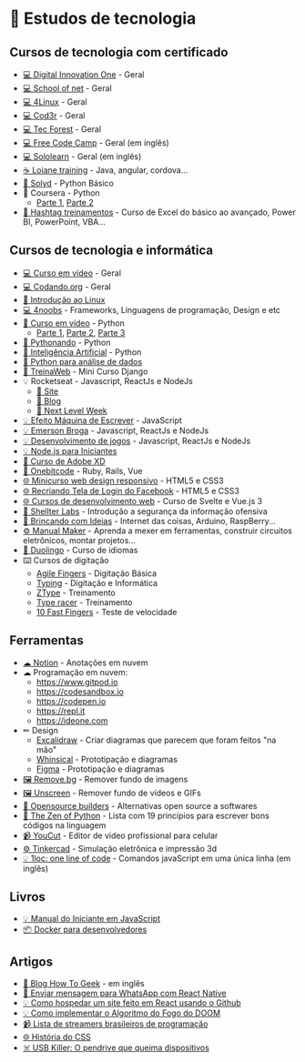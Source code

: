 # 📜 Estudos de tecnologia

## Cursos de tecnologia com certificado
- [💻 Digital Innovation One](https://digitalinnovation.one) - Geral
- [💻 School of net](https://www.schoolofnet.com/cursos/gratuitos) - Geral
- [💻 4Linux](https://4linux.com.br/cursos-gratis) - Geral
- [💻 Cod3r](https://www.cod3r.com.br/collections?category=cursos-gratuitos) - Geral
- [💻 Tec Forest](https://www.tecforest.com.br/category/cursos/) - Geral
- [💻 Free Code Camp](https://www.freecodecamp.org/learn) - Geral (em inglês)
- [💻 Sololearn](https://www.sololearn.com) - Geral (em inglês)
- [☕ Loiane training](https://loiane.training) - Java, angular, cordova...
- [🐍 Solyd](https://solyd.com.br/treinamentos/python-basico) - Python Básico
- 🐍 Coursera - Python
  - [Parte 1](https://www.coursera.org/learn/ciencia-computacao-python-conceitos), [Parte 2](https://www.coursera.org/learn/ciencia-computacao-python-conceitos-2)
- [🐸 Hashtag treinamentos](https://www.hashtagtreinamentos.com/) - Curso de Excel do básico ao avançado, Power BI, PowerPoint, VBA...

## Cursos de tecnologia e informática
- [💻 Curso em vídeo](https://www.youtube.com/user/cursosemvideo) - Geral
- [💻 Codando.org](https://codando.org/material-gratuito/) - Geral
- [🐧 Introdução ao Linux](http://884a37b.contato.site/captura-introducao-1?fbclid=IwAR1Z2FBbXsSt0eKmA9Kho3_A7fzBbJm7WaE3qTCHkHIFLVTULBV19fC5q0c)
- [💻 4noobs](https://github.com/he4rt/4noobs) - Frameworks, Linguagens de programação, Design e etc
- [🐍 Curso em vídeo](https://www.youtube.com/user/cursosemvideo) - Python
  - [Parte 1](https://www.youtube.com/playlist?list=PLHz_AreHm4dlKP6QQCekuIPky1CiwmdI6), [Parte 2](https://www.youtube.com/playlist?list=PLHz_AreHm4dk_nZHmxxf_J0WRAqy5Czye), [Parte 3](https://www.youtube.com/playlist?list=PLHz_AreHm4dksnH2jVTIVNviIMBVYyFnH)
- [🐍 Pythonando](https://www.youtube.com/channel/UCDqfUwybgEA9Hg3P32G4Uaw/videos) - Python
- [🐍 Inteligência Artificial](https://www.youtube.com/playlist?list=PLMdYygf53DP7YZiFUtGTWJJlvynRyrna-) - Python 
- [🐍 Python para análise de dados](https://www.youtube.com/watch?v=5kepfx0RquY&fbclid=IwAR199AhtXfr6z229mO-RwtO8pmRrywO9tN3wfLXd-zSJhrMef31lzWo3IN8)
- [🐍 TreinaWeb](https://lp.treinaweb.com.br/python?fbclid=IwAR0h-VEvT7OZCHywGjk_Gb9TdJWy4RvRoylIhQZd8gyrhjKTE1Bz1AnQJQI#receber) - Mini Curso Django
- 💡 Rocketseat - Javascript, ReactJs e NodeJs
  - [💜 Site](https://rocketseat.com.br)
  - [📝 Blog](https://blog.rocketseat.com.br)
  - [🚀 Next Level Week](https://nextlevelweek.com)
- [💡 Efeito Máquina de Escrever](https://www.youtube.com/watch?v=zx2axQoY_YM&fbclid=IwAR2R2rdroPX8ZPFT4eidxtba3x-sInfKiyr_4WHovB1ft4AS1vjC6PyMgZE) - JavaScript
- [💡 Emerson Broga](https://www.youtube.com/channel/UC29n3f6JhwqtD-kCJi_BwoA) - Javascript, ReactJs e NodeJs
- [💡 Desenvolvimento de jogos](https://www.youtube.com/playlist?list=PLMdYygf53DP5SVQQrkKCVWDS0TwYLVitL) - Javascript, ReactJs e NodeJs 
- [💡 Node.js para Iniciantes](https://treinamento.nodebr.org)
- [🎨 Curso de Adobe XD](https://www.youtube.com/playlist?list=PL9rc_FjKlX3-K25DZVcNlsVDItg9OlZiW)
- [💎 Onebitcode](https://onebitcode.com/cursos) - Ruby, Rails, Vue
- [🌐 Minicurso web design responsivo](https://www.youtube.com/playlist?list=PLZTjHbp2Y782r6cqjm5JU91_sgPxM19k-) - HTML5 e CSS3
- [🌐 Recriando Tela de Login do Facebook](https://bugnocod.wordpress.com/recriando-tela-login-facebook/?fbclid=IwAR1n_ivx935GS9vAadbqkDWYB8K_F6i7uq2xQaMBEpoyzvVS3RTUCqpw7BI) - HTML5 e CSS3
- [🌐 Cursos de desenvolvimento web](https://classes.vedovelli.com.br/courses) - Curso de Svelte e Vue.js 3
- [🔐 Shellter Labs](https://shellterlabs.com/pt) - Introdução a segurança da informação ofensiva
- [🔩 Brincando com Ideias](https://www.youtube.com/channel/UCcGk83PAQ5aGR7IVlD_cBaw) - Internet das coisas, Arduino, RaspBerry...
- [⚙ Manual Maker](https://www.youtube.com/playlist?list=PLYjrJH3e_wDNLUTN32WittrpBxeleEqNpv) - Aprenda a mexer em ferramentas, construir circuitos eletrônicos, montar projetos...
- [💬 Duolingo](https://pt.duolingo.com) - Curso de idiomas
- ⌨️ Cursos de digitação
  - [Agile Fingers](https://agilefingers.com/pt) - Digitação Básica
  - [Typing](https://www.typing.com/br) - Digitação e Informática
  - [ZType](https://zty.pe/) - Treinamento
  - [Type racer](https://play.typeracer.com/) - Treinamento
  - [10 Fast Fingers](https://10fastfingers.com/typing-test/portuguese) - Teste de velocidade

## Ferramentas
- [☁ Notion](https://www.notion.so) - Anotações em nuvem
- ☁ Programação em nuvem:
  - https://www.gitpod.io
  - https://codesandbox.io
  - https://codepen.io
  - https://repl.it
  - https://ideone.com
- ✏ Design
  - [Excalidraw](https://excalidraw.com) - Criar diagramas que parecem que foram feitos "na mão"
  - [Whinsical](https://whimsical.com) - Prototipação e diagramas
  - [Figma](https://www.figma.com) - Prototipação e diagramas
- [🖼 Remove.bg](https://www.remove.bg) - Remover fundo de imagens
- [🖼 Unscreen](https://www.unscreen.com/) - Remover fundo de vídeos e GIFs
- [👥 Opensource builders](https://opensource.builders/) - Alternativas open source a softwares
- [🐍 The Zen of Python](https://pythonacademy.com.br/zen-of-python) - Lista com 19 princípios para escrever bons códigos na linguagem
- [📹 YouCut](https://play.google.com/store/apps/details?id=com.camerasideas.trimmer) - Editor de video profissional para celular
- [⚙ Tinkercad](https://www.tinkercad.com) - Simulação eletrônica e impressão 3d
- [💡 1loc: one line of code](https://1loc.dev/) - Comandos javaScript em uma única linha (em inglês)


## Livros
- [💡 Manual do Iniciante em JavaScript](https://github.com/ChristySchott/Manual-Iniciante-JavaScript/blob/master/Livro.md)
- [📦 Docker para desenvolvedores](https://leanpub.com/dockerparadesenvolvedores)

## Artigos
- [🔗 Blog How To Geek](https://www.howtogeek.com) - em inglês
- [📱 Enviar mensagem para WhatsApp com React Native](https://medium.com/@miroldols/enviar-mensagem-para-whatsapp-com-react-native-70239bb65495)
- [💡 Como hospedar um site feito em React usando o Github](https://medium.com/@rogeriomattos38/como-hospedar-um-site-feito-em-react-usando-o-github-5e226e2b4cdc)
- [💡 Como implementar o Algoritmo do Fogo do DOOM](https://medium.com/@FilipeDeschamps/tutorial-completo-de-como-implementar-o-algoritmo-do-fogo-do-doom-41d38ac39fa7)
- [📹 Lista de streamers brasileiros de programação](http://gabsferreira.com/mais-de-30-streamers-brasileiros-de-programacao-data-science-e-tecnologia-em-geral/)
- [🌐 História do CSS](https://www.felipefialho.com/blog/do-sass-e-bem-ao-css-in-js-a-evolucao-do-css-ao-longo-da-historia/)
- [☠️ USB Killer: O pendrive que queima dispositivos](https://suporteninja.com/usb-killer-como-funciona-o-pendrive-que-queima-pc-notebook-tv-e-qualquer-outro-dispositivo-com-entrada-usb/?fbclid=IwAR0-0R4W1QEwX2moZk9ljbh8PV-v4Xq1CODq_7J3iFQblN5TTbjybGXBUmo)
